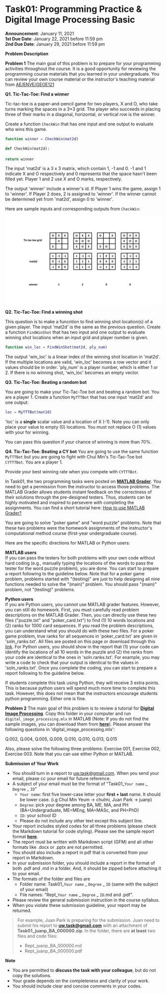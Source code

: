 # Task01: Programming Practice & Digital Image Processing Basic

**Announcement**: January 11, 2021  
**1st Due Date**: January 22, 2021 before 11:59 pm  
**2nd Due Date**: January 29, 2021 before 11:59 pm  

**Problem Description**  

**Problem 1**
The main goal of this problem is to prepare for your programming activities throughout the course. It is a good opportunity for reviewing the programming course materials that you learned in your undergraduate. You can review your own course material or the instructor's teaching material from [AE/ENVE/GEOE121](https://github.com/chulminy/AE_ENVE_GEOE_121#course-outline) 


**Q1. Tic-Tac-Toe: Find a winner**

Tic-tac-toe is a paper-and-pencil game for two players, X and O, who take turns marking the spaces in a 3×3 grid. The player who succeeds in placing three of their marks in a diagonal, horizontal, or vertical row is the winner. 

Create a function `CheckWin` that has one input and one output to evaluate who wins this game. 

```matlab
function winner = CheckWin(mat2d)
```

```python
def CheckWin(mat2d):

return winner
```

The input 'mat2d' is a 3 x 3 matrix, which contain 1, -1 and 0. -1 and 1 indicate X and O respectively and 0 represents that the space hasn't been filled yet. Player 1 and 2 use X and O marks, respectively. 

The output 'winner' include a winner's id. If Player 1 wins the game, assign 1 to 'winner'. If Player 2 does, 2 is assigned to 'winner'. If the winner cannot be determined yet from 'mat2d', assign 0 to 'winner'. 

Here are sample inputs and corresponding outputs from `CheckWin`:
 	
![](tic_tac_toe.png)


**Q2. Tic-Tac-Toe: Find a winning shot**

This question is to make a funcntion to find winning shot location(s) of a given player. The input 'mat2d' is the same as the previous question. Create a function `FindWinShot` that has two input and one output to evaluate winning shot locations when an input grid and player number is given. 

```matlab
function win_loc = FindWinShot(mat2d, ply_num)
```
The output 'win_loc' is a linear index of the winning shot location in 'mat2d'. If the multiple locations are valid, 'win_loc' becomes a row vector and it values should be in order. 'ply_num' is a player number, which is either 1 or 2.  If there is no winning shot, 'win_loc' becomes an empty vector. 


**Q3. Tic-Tac-Toe: Beating a random bot** 

You are going to make your Tic-Tac-Toe bot and beating a random bot. You are a player 1. Create a function `MyTTTBot` that has one input 'mat2d' and one output: 

```matlab
loc = MyTTTBot(mat2d)
```

'loc' is a **single** scalar value and a location of X (-1). Note you can only place your value to empty (0) locations. You must not replace O (1) values with your for winning. 

You can pass this question if your chance of winning is more than 70%. 


**Q4. Tic-Tac-Toe: Beating a CY bot**
You are going to use the same function `MyTTTBot` but you are going to fight with Chul Min's Tic-Tac-Toe bot `CYTTTBot`. You are a player 1.


Provide your best winning rate when you compete with `CYTTTBot`.



In Task01, the two programming tasks were posted on [**MATLAB Grader**](https://grader.mathworks.com/courses/27793-cive497-700-smart-structure-technology-winter-2021). You need to get a permission from the instructor to access those problems. The MATLAB Grader allows students instant feedback on the correctness of their solutions through the pre-designed testers. Thus, students can be highly motivated and inspired to persevere with completing the assignments. You can find a short tutorial here: [How to use MATLAB Grader?](https://github.com/chulminy/AE_ENVE_GEOE_121/tree/master/S2020/tutorial/matlab_grader)

You are going to solve "poker game" and "word puzzle" problems. Note that these two problems were the homework assignments of the instructor's computational method course (first-year undergraduate course). 

Here are the specific directions for MATLAB or Python users:

**MATLAB users**  
If you can pass the testers for both problems with your own code without hard coding (e.g., manually typing the locations of the words to pass the tester for the word puzzle problem), you are done. You can start to prepare a report following to the guideline below. Note that for a poker game problem, problems started with "(testing)" are just to help designing all nine functions needed to solve the "(main)" problem. You should pass "(main)" problem, not "(testing)" problems.  

**Python users**  
If you are Python users, you cannot use MATLAB grader features. However, you can still do homework. First, you must carefully read problem descriptions on the MATLAB Grader. Then, you can directly use these two files ("puzzle.txt" and "poker_card.txt") to find (1) 10 words locations and (2) ranks for 1000 card sequences. If you read the problem descriptions, you can understand what you should do with these two files. For a poker game problem, true ranks for all sequences in 'poker_card.txt' are given in 'soln_ranks.txt'. All files are posted on this page or download through this [link](task1.zip). For Python users, you should show in the report that (1) your code can identify the locations of all 10 words in the puzzle and (2) the ranks from your code are identical to the ones in 'soln.ranks.txt'. For example, you may write a code to check that your output is identical to the values in 'soln_ranks.txt'. Once you complete the coding, you can start to prepare a report following to the guideline below. 

If students complete this task using Python, they will receive 3 extra points. This is because python users will spend much more time to complete this task. However, this does not mean that the instructors encourage students python programming. Either one is fine.    

**Problem 2**
The main goal of this problem is to review a tutorial for [**Digital Image Processing**](../../tutorial/image_proc). Copy this folder in your computer and run `digital_image_processing.mlx` in MATLAB (Note: If you do not find the sample images, you can download them from [**here**](https://www.dropbox.com/s/xgznul2u1l16iaw/sample_images.zip?dl=0)). Please answer the following questions in 'digital_image_processing.mlx':
 
Q.002, Q.004, Q.005, Q.009, Q.010, Q.010, Q.013, Q.015 

Also, please solve the following three problems: Exercise 001, Exercise 002, Exercise 003. Note that you can use either Python or MATLAB. 
        
**Submission of Your Work**
* You should turn in a report to uw.task@gmail.com. When you send your email, please cc your email for future reference.  
* A subject of your email must be the format of "Task01_`Your name` _ `Degree` _ `ID`"
	* `Your name`: first five lower-case letter your **first + last** name. It should be lower case. (i.g Chul Min Yeum -> chulmi, Juan Park -> juanp)   
	* `Degree`: pick your degree among BA, ME, MA, and PH (BA=Undergraduate, ME=MEng, MA=MASc, and PH=PhD)  
	* `ID`: your school ID
	* Please do not include any other text except this subject line.    
* Your report includes styled codes for all three problems (please check the Markdown tutorial for code styling). Please see the sample report format [**here**](Task0_juanp_BA_000000). 
* The report must be written with Markdown script (GFM) and all other formats like .docx or .pptx are not permitted. 
* You should also include a report in pdf that is converted from your report in Markdown.  
* In your submission folder, you should include a report in the format of both .pdf and .md in a folder. And, it should be zipped before attaching it to your email. 
* The formats of the folder and files are 
	* Folder name: Task01_`Your name` _ `Degree` _ `ID` (same with the subject of your email)  
	* File names: "Rept_`Your name` _ `Degree` _ `ID`.md and .pdf".   
* Please review the general submission instruction in the course syllabus. 
* When you violate these submission guideline, your report may be returned. 

> For example, Juan Park is preparing for the submission. Juan need to submit his report to **uw.task@gmail.com** with an attachment of **Task01_juanp_BA_000000.zip**. In the folder, there are **at least** two files and code files: 
> * Rept_juanp_BA_000000.md
> * Rept_juanp_BA_000000.pdf

**Note**
* You are permitted to **discuss the task with your colleague**, but do not copy the solutions.  
* Your grade depends on the completeness and clarity of your work. 
* You should include clear and concise comments in your codes.
